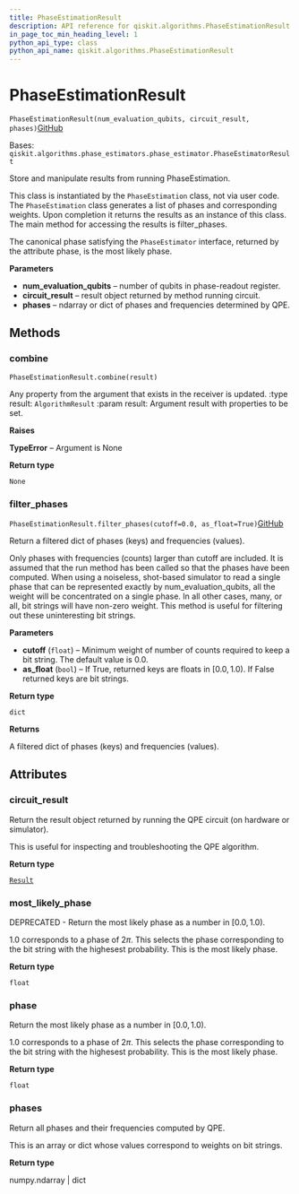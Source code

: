 ```yaml
---
title: PhaseEstimationResult
description: API reference for qiskit.algorithms.PhaseEstimationResult
in_page_toc_min_heading_level: 1
python_api_type: class
python_api_name: qiskit.algorithms.PhaseEstimationResult
---
```


# PhaseEstimationResult

<span id="qiskit.algorithms.PhaseEstimationResult" />

`PhaseEstimationResult(num_evaluation_qubits, circuit_result, phases)`[GitHub](https://github.com/qiskit/qiskit/tree/stable/0.42/qiskit/algorithms/phase_estimators/phase_estimation_result.py "view source code")

Bases: `qiskit.algorithms.phase_estimators.phase_estimator.PhaseEstimatorResult`

Store and manipulate results from running PhaseEstimation.

This class is instantiated by the `PhaseEstimation` class, not via user code. The `PhaseEstimation` class generates a list of phases and corresponding weights. Upon completion it returns the results as an instance of this class. The main method for accessing the results is filter\_phases.

The canonical phase satisfying the `PhaseEstimator` interface, returned by the attribute phase, is the most likely phase.

**Parameters**

*   **num\_evaluation\_qubits** – number of qubits in phase-readout register.
*   **circuit\_result** – result object returned by method running circuit.
*   **phases** – ndarray or dict of phases and frequencies determined by QPE.

## Methods

### combine

<span id="qiskit.algorithms.PhaseEstimationResult.combine" />

`PhaseEstimationResult.combine(result)`

Any property from the argument that exists in the receiver is updated. :type result: `AlgorithmResult` :param result: Argument result with properties to be set.

**Raises**

**TypeError** – Argument is None

**Return type**

`None`

### filter\_phases

<span id="qiskit.algorithms.PhaseEstimationResult.filter_phases" />

`PhaseEstimationResult.filter_phases(cutoff=0.0, as_float=True)`[GitHub](https://github.com/qiskit/qiskit/tree/stable/0.42/qiskit/algorithms/phase_estimators/phase_estimation_result.py "view source code")

Return a filtered dict of phases (keys) and frequencies (values).

Only phases with frequencies (counts) larger than cutoff are included. It is assumed that the run method has been called so that the phases have been computed. When using a noiseless, shot-based simulator to read a single phase that can be represented exactly by num\_evaluation\_qubits, all the weight will be concentrated on a single phase. In all other cases, many, or all, bit strings will have non-zero weight. This method is useful for filtering out these uninteresting bit strings.

**Parameters**

*   **cutoff** (`float`) – Minimum weight of number of counts required to keep a bit string. The default value is 0.0.
*   **as\_float** (`bool`) – If True, returned keys are floats in $[0.0, 1.0)$. If False returned keys are bit strings.

**Return type**

`dict`

**Returns**

A filtered dict of phases (keys) and frequencies (values).

## Attributes

<span id="qiskit.algorithms.PhaseEstimationResult.circuit_result" />

### circuit\_result

Return the result object returned by running the QPE circuit (on hardware or simulator).

This is useful for inspecting and troubleshooting the QPE algorithm.

**Return type**

[`Result`](qiskit.result.Result "qiskit.result.result.Result")

<span id="qiskit.algorithms.PhaseEstimationResult.most_likely_phase" />

### most\_likely\_phase

DEPRECATED - Return the most likely phase as a number in $[0.0, 1.0)$.

1.0 corresponds to a phase of $2\pi$. This selects the phase corresponding to the bit string with the highesest probability. This is the most likely phase.

**Return type**

`float`

<span id="qiskit.algorithms.PhaseEstimationResult.phase" />

### phase

Return the most likely phase as a number in $[0.0, 1.0)$.

1.0 corresponds to a phase of $2\pi$. This selects the phase corresponding to the bit string with the highesest probability. This is the most likely phase.

**Return type**

`float`

<span id="qiskit.algorithms.PhaseEstimationResult.phases" />

### phases

Return all phases and their frequencies computed by QPE.

This is an array or dict whose values correspond to weights on bit strings.

**Return type**

numpy.ndarray | dict

